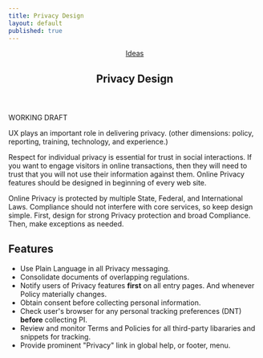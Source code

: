 ```yaml
---
title: Privacy Design
layout: default
published: true
---
```

<article class="blog">
    <header> <a class="breadcrumb" href="index.html">Ideas</a>
        <h1> Privacy Design </h1>
    </header>
    <p>WORKING DRAFT</p>
    <p>UX plays an important role in delivering privacy. (other dimensions: policy, reporting, training,
        technology, and experience.)</p>
    <p>Respect for individual privacy is essential for trust in social interactions. If you want to engage
        visitors in online transactions, then they will need to trust that you will not use their information
        against them. Online Privacy features should be designed in beginning of every web site.</p>
    <p>Online Privacy is protected by multiple State, Federal, and International Laws. Compliance should not
        interfere with core services, so keep design simple. First, design for strong Privacy protection and
        broad Compliance. Then, make exceptions as needed.</p>
    <h2>Features</h2>
    <ul>
        <li>Use Plain Language in all Privacy messaging.</li>
        <li>Consolidate documents of overlapping regulations.</li>
        <li>Notify users of Privacy features <strong>first</strong> on all entry pages. And whenever Policy
            materially changes.</li>
        <li>Obtain consent before collecting personal information.</li>
        <li>Check user's browser for any personal tracking preferences (DNT) <strong>before</strong> collecting
            PI.</li>
        <li>Review and monitor Terms and Policies for all third-party libararies and snippets for tracking.</li>
        <li>Provide prominent &quot;Privacy&quot; link in global help, or footer, menu.</li>
    </ul>
</article>